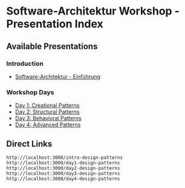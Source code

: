 # Software-Architektur Workshop - Presentation Index

## Available Presentations

### Introduction
- [Software-Architektur - Einführung](http://localhost:3000/intro-design-patterns)

### Workshop Days
- [Day 1: Creational Patterns](http://localhost:3000/day1-design-patterns)
- [Day 2: Structural Patterns](http://localhost:3000/day2-design-patterns)
- [Day 3: Behavioral Patterns](http://localhost:3000/day3-design-patterns)
- [Day 4: Advanced Patterns](http://localhost:3000/day4-design-patterns)

## Direct Links

```
http://localhost:3000/intro-design-patterns
http://localhost:3000/day1-design-patterns
http://localhost:3000/day2-design-patterns
http://localhost:3000/day3-design-patterns
http://localhost:3000/day4-design-patterns
```